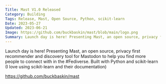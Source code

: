 ```yaml
---
Title: Mast V1.0 Released
Category: Building
Tags: Release, Mast, Open Source, Python, scikit-learn
Date: 2023-05-27
Updated: 2023-06-21
Image: https://github.com/buckbaskin/mast/blob/main/logo.png
Summary: Launch day is here! Presenting Mast, an open source, privacy first recommender and discovery tool for Mastodon
---
```


Launch day is here! Presenting Mast, an open source, privacy first recommender
and discovery tool for Mastodon to help you find more people to connect with in
the #Fediverse. Built with Python and scikit-learn (I love using scikit-learn
and their documentation)

https://github.com/buckbaskin/mast
